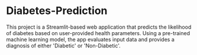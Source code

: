 # Diabetes-Prediction
This project is a Streamlit-based web application that predicts the likelihood of diabetes based on user-provided health parameters. Using a pre-trained machine learning model, the app evaluates input data and provides a diagnosis of either 'Diabetic' or 'Non-Diabetic'.
